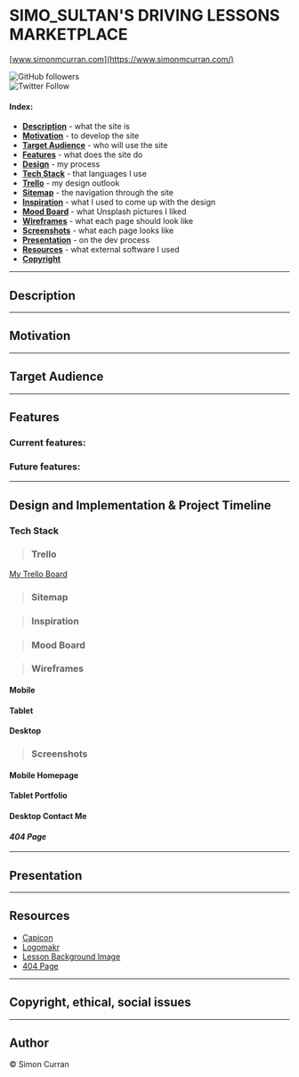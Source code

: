 # SIMO_SULTAN'S DRIVING LESSONS MARKETPLACE
[www.simonmcurran.com](https://www.simonmcurran.com/)  


![GitHub followers](https://img.shields.io/github/followers/SimoSultan?style=social)  
![Twitter Follow](https://img.shields.io/twitter/follow/simo_sultan?style=social)


<!-- The app: []() -->
<!-- Source code: []() -->



#### Index:
- [**Description**](#Description) - what the site is
- [**Motivation**](#Motivation) - to develop the site
- [**Target Audience**](#Target-Audience) - who will use the site
- [**Features**](#Features) - what does the site do
- [**Design**](#Design-and-Implementation-&-Project-Timeline) - my process
- [**Tech Stack**](#Tech-Stack) - that languages I use
- [**Trello**](#Trello) - my design outlook
- [**Sitemap**](#Sitemap) - the navigation through the site
- [**Inspiration**](#Inspiration) - what I used to come up with the design
- [**Mood Board**](#Mood-Board) - what Unsplash pictures I liked
- [**Wireframes**](#Wireframes) - what each page should look like
- [**Screenshots**](#Screenshots) - what each page looks like
- [**Presentation**](#Presentation) - on the dev process
- [**Resources**](#Resources) - what external software I used
- [**Copyright**](#Copyright,-ethical,-social-issues)



---


## Description
<!-- 
This is my first portfolio website. It was developed in little over 1 week for a piece of assessment for my bootcamp course at [Coder Academy](https://coderacademy.edu.au). This site will live on after the assignment, just maybe not exactly in this format. I think a rewrite is in order, especially after we learn Rails and I delve more into JavaScript. -->


---


## Motivation

<!-- I first went searching for inspiration on [awwwards.com](https://www.awwwards.com/). I came across the [agora.pe](https://www.agora.pe/) website, which has must have been updated in the past week actually as it is different. [This image](https://github.com/SimoSultan/portfolio-website/blob/master/docs/inspiration/main_design.jpg) is what the website looked like at time of design. The blue with a bright contrasting colour (their orange, my yellow) was something I took away that gave the site a lot of character. Apart from the slick animations they use, this was how I wanted my website to similarly look. However, due to time management, the amount of animations were dropped. I feel I came away with a similar and basic design of how I wanted my site to look. I am not happy with my footer, however it serves its purpose without looking completely ugly. This will be redesigned in future updates. -->


---


## Target Audience

<!-- Anyone at all. I didn't want to target anyone as this site should be able to be used by anybody if they were linked to it. At the moment, there are still some much needed UX improvements needed so people don't get lost and can easily understand the layout of the site.  -->


---


## Features	

### Current features:  

<!-- - Blogs contain real links to my blogs on Medium
- My portfolio projects link out to their GitHub repos for people to further peruse.
- Subtle animations to make the site easy and enjoyable to use.
- Material design cues -->

### Future features:

<!-- - More click animations for mobile and tablet devices
- Page to be redesigned as 1 continuous scroll-able page with navigation anchors
- More accessibility design
- Better UX design
- General improvements and styling bugs
- Media query improvements
- Code to be rewritten to include only necessary elements
- Blogs to be automatically generated when new posts are made on Medium
- Portfolio to be automatically generated when new repos are made on GitHub -->


---


## Design and Implementation & Project Timeline

### Tech Stack

<!-- - HTML
- CSS
- JS

JS was used to jump to a certain section of the home page for quick navigation for UX, and also it was implemented in the scrollbar due to cross-browser support. -->



> ### Trello
[My Trello Board](https://trello.com/b/JUx9nN3o/driving-app)  



> ### Sitemap

<!-- The layout and navigation through my site. -->




> ### Inspiration 
<!-- The mini mood board I created for inspiration on specific elements on the page.   -->



> ### Mood Board

<!-- The images I collected on Unsplash that helped spark some ideas. The final picture I used, seen as the one with the yellow cable in it, gave me my 2 secondary colours to use on the site. Something with nice contrast to give the page some character.
[My Mood Board](https://unsplash.com/collections/10450631/portfolio_images)  
-->


> ### Wireframes
<!-- All pages had a portrait and landscape wireframe so I can best understand how to lay out the elements when building them. -->

#### Mobile



#### Tablet


#### Desktop



> ### Screenshots

<!-- A few select screenshots from my site that showcase the final outcome from the wireframes and inspiration listed above.
More screenshots can be found [here](https://github.com/SimoSultan/portfolio-website/tree/master/docs/screens) of what each screen looks like in portrait and landscape on multiple devices. -->

#### Mobile Homepage



#### Tablet Portfolio



#### Desktop Contact Me



#### ***404 Page***



---

## Presentation
<!-- 
- [Google Slides Presentation](https://docs.google.com/presentation/d/1X7vOkHn0RGC_c2KCUlbf8kGDYAynqMSnotMM_FeUi4s/edit?usp=sharing) -->


---



## Resources
<!-- 
This external code I used in my site was for the scroll bar and the 404 page. I find the default scrollbars hideous so for most modern sites, so it was a must for me to include. Also, a simple and fun 404 page was something I didn't want to reinvent the wheel on, so I decided to use a free template.-->


- [Capicon](https://mariodelvalle.github.io/CaptainIconWeb/)
- [Logomakr](https://logomakr.com/9dzQOD)
- [Lesson Background Image](https://unsplash.com/photos/Kuu5mmxkwW4)
- [404 Page](https://codepen.io/sqfreakz/pen/GJRJOY)


---


## Copyright, ethical, social issues

<!-- Infringing on copyright, ethical or social issues wasn't thought to be of concern as this website is original and designed purely by myself.  -->

---

## Author
© Simon Curran